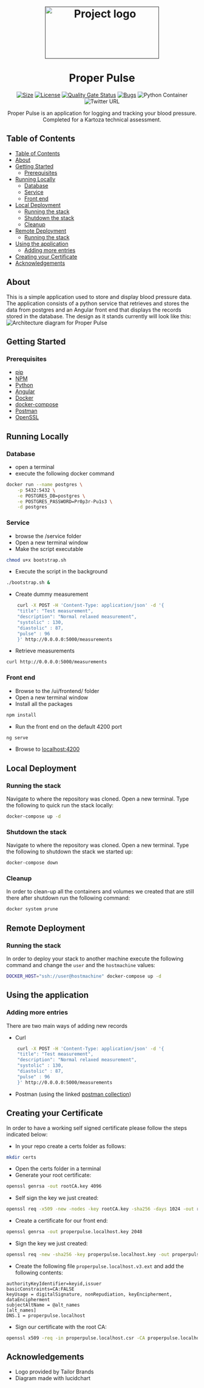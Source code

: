 <!-- Logo provided by Tailor Brands -->
<h1 align="center">
  <br>
    <a href="" rel="noopener">
 <img width=300px height=137px src="./documentation/logo.png" alt="Project logo"></a>
  <br>
  <br>
  <b>Proper Pulse</b>
</h1>

<!-- Shields -->
<div align="center">

[![Size](https://img.shields.io/github/repo-size/JBornman/proper-pulse)]()
[![License](https://img.shields.io/badge/license-GPL%20v3-blue.svg)](/LICENSE)
[![Quality Gate Status](https://sonarcloud.io/api/project_badges/measure?project=JBornman_proper-pulse&metric=alert_status&style=flat-square)](https://sonarcloud.io/dashboard?id=JBornman_proper-pulse)
[![Bugs](https://sonarcloud.io/api/project_badges/measure?project=JBornman_proper-pulse&metric=bugs)](https://sonarcloud.io/dashboard?id=JBornman_proper-pulse)
![Python Container](https://img.shields.io/twitter/url?label=Python%20Container&logo=Docker&style=social&url=https%3A%2F%2Fhub.docker.com%2Fr%2Fnacl115%2Fproper_pulse_service)
![Twitter URL](https://img.shields.io/twitter/url?label=UI%20Container&logo=Docker&style=social&url=https%3A%2F%2Fhub.docker.com%2Fr%2Fnacl115%2Fproper_pulse_ui)

</div>

<p align="center"> Proper Pulse is an application for logging and tracking your blood pressure.
    <br> 
Completed for a Kartoza technical assessment.
</p>

## Table of Contents

- [Table of Contents](#table-of-contents)
- [About](#about)
- [Getting Started](#getting-started)
  - [Prerequisites](#prerequisites)
- [Running Locally](#running-locally)
  - [Database](#database)
  - [Service](#service)
  - [Front end](#front-end)
- [Local Deployment](#local-deployment)
  - [Running the stack](#running-the-stack)
  - [Shutdown the stack](#shutdown-the-stack)
  - [Cleanup](#cleanup)
- [Remote Deployment](#remote-deployment)
  - [Running the stack](#running-the-stack-1)
- [Using the application](#using-the-application)
  - [Adding more entries](#adding-more-entries)
- [Creating your Certificate](#creating-your-certificate)
- [Acknowledgements](#acknowledgements)

## About
This is a simple application used to store and display blood pressure data. The application consists of a python service that retrieves and stores the data from postgres and an Angular front end that displays the records stored in the database. The design as it stands currently will look like this: 
![Architecture diagram for Proper Pulse](./documentation/Architecture%20diagram.jpeg) 

## Getting Started

### Prerequisites

- [pip](https://www.tecmint.com/install-pip-in-linux/)
- [NPM](https://github.com/nodesource/distributions)
- [Python](https://www.python.org/downloads/source/)
- [Angular](https://angular.io/cli)
- [Docker](https://docs.docker.com/engine/install/ubuntu/#install-using-the-convenience-script)
- [docker-compose](https://docs.docker.com/compose/install/#install-compose-on-linux-systems)
- [Postman](https://learning.postman.com/docs/getting-started/installation-and-updates/#installing-postman-on-linux)
- [OpenSSL](https://cloudwafer.com/blog/installing-openssl-on-ubuntu-16-04-18-04/)

## Running Locally

### Database

- open a terminal
- execute the following docker command

```bash
docker run --name postgres \
    -p 5432:5432 \
    -e POSTGRES_DB=postgres \
    -e POSTGRES_PASSWORD=Pr0p3r-Pu1s3 \
    -d postgres
```

### Service

- browse the /service folder
- Open a new terminal window
- Make the script executable

```bash
chmod u+x bootstrap.sh
```

- Execute the script in the background

```bash
./bootstrap.sh &
```

- Create dummy measurement

```bash
    curl -X POST -H 'Content-Type: application/json' -d '{
    "title": "Test measurement",
    "description": "Normal relaxed measurement",
    "systolic" : 130,
    "diastolic" : 87,
    "pulse" : 96
    }' http://0.0.0.0:5000/measurements
```

- Retrieve measurements

```bash
curl http://0.0.0.0:5000/measurements
```

### Front end

- Browse to the /ui/frontend/ folder
- Open a new terminal window
- Install all the packages

```bash
npm install
```

- Run the front end on the default 4200 port

```bash
ng serve
```

- Browse to [localhost:4200](localhost:4200)

## Local Deployment

### Running the stack

Navigate to where the repository was cloned. Open a new terminal. Type the following to quick run the stack locally:

```bash
docker-compose up -d
```

### Shutdown the stack

Navigate to where the repository was cloned. Open a new terminal. Type the following to shutdown the stack we started up:

```bash
docker-compose down
```

### Cleanup

In order to clean-up all the containers and volumes we created that are still there after shutdown run the following command:

```bash
docker system prune
```

## Remote Deployment

### Running the stack

In order to deploy your stack to another machine execute the following command and change the `user` and the `hostmachine` values:

```bash
DOCKER_HOST="ssh://user@hostmachine" docker-compose up -d
```

## Using the application

### Adding more entries
There are two main ways of adding new records
- Curl
```Bash
    curl -X POST -H 'Content-Type: application/json' -d '{
    "title": "Test measurement",
    "description": "Normal relaxed measurement",
    "systolic" : 130,
    "diastolic" : 87,
    "pulse" : 96
    }' http://0.0.0.0:5000/measurements
```
- Postman (using the linked [postman collection](./Proper%20Pulse.postman_collection.json))








## Creating your Certificate
In order to have a working self signed certificate please follow the steps indicated below:
- In your repo create a certs folder as follows:
```bash
mkdir certs
```
- Open the certs folder in a terminal
- Generate your root certificate:
```bash
openssl genrsa -out rootCA.key 4096
```
- Self sign the key we just created: 
```bash
openssl req -x509 -new -nodes -key rootCA.key -sha256 -days 1024 -out rootCA.crt
```
- Create a certificate for our front end:
```bash
openssl genrsa -out properpulse.localhost.key 2048
```
- Sign the key we just created:
```bash
openssl req -new -sha256 -key properpulse.localhost.key -out properpulse.localhost.csr
```
- Create the following file `properpulse.localhost.v3.ext` and add the following contents: 
```
authorityKeyIdentifier=keyid,issuer
basicConstraints=CA:FALSE
keyUsage = digitalSignature, nonRepudiation, keyEncipherment, dataEncipherment
subjectAltName = @alt_names
[alt_names]
DNS.1 = properpulse.localhost
```
- Sign our certificate with the root CA:
```bash
openssl x509 -req -in properpulse.localhost.csr -CA properpulse.localhost.crt -CAkey properpulse.localhost.key -CAcreateserial -out properpulse.localhost.crt -days 1024 -sha256 -extfile properpulse.localhost.v3.ext
```

## Acknowledgements

- Logo provided by Tailor Brands
- Diagram made with lucidchart
